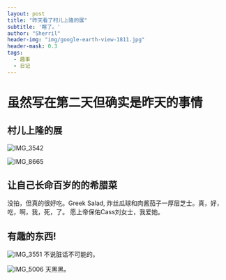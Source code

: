 ```yaml
---
layout: post
title: "昨天看了村儿上隆的展"
subtitle: '瞎了。'
author: "Sherril"
header-img: "img/google-earth-view-1811.jpg"
header-mask: 0.3
tags:
  - 趣事
  - 日记
---
```


# 虽然写在第二天但确实是昨天的事情
## 村儿上隆的展
![IMG_3542](media/15595551322609/IMG_3542.jpg)

![IMG_8665](media/15595551322609/IMG_8665.jpg)




## 让自己长命百岁的的希腊菜 
没拍，但真的很好吃。Greek Salad, 炸丝瓜球和肉酱茄子一厚层芝士。真，好，吃，啊，我，死，了。
愿上帝保佑Cass刘女士，我爱她。

## 有趣的东西!
![IMG_3551](https://i.loli.net/2019/06/03/5cf4eced5ac6f13901.jpg)
不说脏话不可能的。

![IMG_5006](media/15595551322609/IMG_5006.jpg)
天黑黑。


